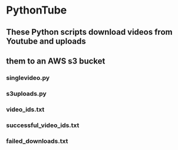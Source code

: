 # PythonTube

## These Python scripts download videos from Youtube and uploads 
## them to an AWS s3 bucket

### singlevideo.py
### s3uploads.py
### video_ids.txt
### successful_video_ids.txt
### failed_downloads.txt


